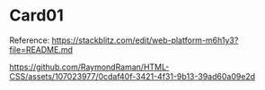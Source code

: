 # Card01

Reference: https://stackblitz.com/edit/web-platform-m6h1y3?file=README.md


https://github.com/RaymondRaman/HTML-CSS/assets/107023977/0cdaf40f-3421-4f31-9b13-39ad60a09e2d

